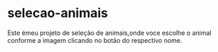 # selecao-animais
Este émeu projeto de seleção de animais,onde voce escolhe o animal conforme a imagem
clicando no botão do respectivo nome.
